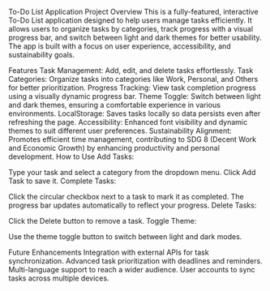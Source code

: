To-Do List Application
Project Overview
This is a fully-featured, interactive To-Do List application designed to help users manage tasks efficiently. It allows users to organize tasks by categories, track progress with a visual progress bar, and switch between light and dark themes for better usability. The app is built with a focus on user experience, accessibility, and sustainability goals.

Features
Task Management: Add, edit, and delete tasks effortlessly.
Task Categories: Organize tasks into categories like Work, Personal, and Others for better prioritization.
Progress Tracking: View task completion progress using a visually dynamic progress bar.
Theme Toggle: Switch between light and dark themes, ensuring a comfortable experience in various environments.
LocalStorage: Saves tasks locally so data persists even after refreshing the page.
Accessibility: Enhanced font visibility and dynamic themes to suit different user preferences.
Sustainability Alignment: Promotes efficient time management, contributing to SDG 8 (Decent Work and Economic Growth) by enhancing productivity and personal development.
How to Use
Add Tasks:

Type your task and select a category from the dropdown menu.
Click Add Task to save it.
Complete Tasks:

Click the circular checkbox next to a task to mark it as completed.
The progress bar updates automatically to reflect your progress.
Delete Tasks:

Click the Delete button to remove a task.
Toggle Theme:

Use the theme toggle button to switch between light and dark modes.

Future Enhancements
Integration with external APIs for task synchronization.
Advanced task prioritization with deadlines and reminders.
Multi-language support to reach a wider audience.
User accounts to sync tasks across multiple devices.
